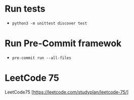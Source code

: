 # Run tests
- `python3 -m unittest discover test`

# Run Pre-Commit framewok
- `pre-commit run --all-files`

# LeetCode 75
LeetCode75 [https://leetcode.com/studyplan/leetcode-75/]
